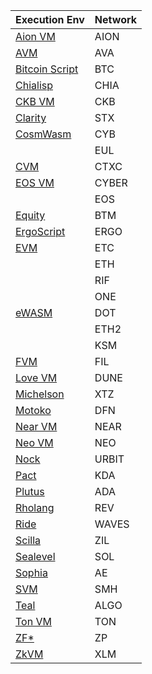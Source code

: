| Execution Env                                                                                       | Network       |
|-----------------------------------------------------------------------------------------------------|---------------|
| [Aion VM](https://github.com/aionnetwork/AVM)                                                       | AION          |
| [AVM](https://docs.avax.network/v1.0/en/api/avm/)                                                   | AVA           |
| [Bitcoin Script](https://en.bitcoin.it/wiki/Script)                                                 | BTC           |
| [Chialisp](https://www.chia.net/2019/11/27/chialisp.en.html)                                        | CHIA          |
| [CKB VM](https://github.com/nervosnetwork/rfcs/blob/master/rfcs/0003-ckb-vm/0003-ckb-vm.md)         | CKB           |
| [Clarity](https://docs.blockstack.org/core/smart/overview.html)                                     | STX           |
| [CosmWasm](https://www.cosmwasm.com/docs/intro/overview)                                            | CYB           |
|                                                                                                     | EUL           |
| [CVM](https://github.com/CortexFoundation/tech-doc/blob/master/cvm/executor/CVM%20Formalization.md) | CTXC          |
| [EOS VM](https://github.com/EOSIO/eos-vm/blob/master/README.md)                                     | CYBER         |
|                                                                                                     | EOS           |
| [Equity](https://docs.bytom.io/en-us/docs/12_1_equity.html)                                         | BTM           |
| [ErgoScript](https://ergoplatform.org/docs/ErgoScript.pdf)                                          | ERGO          |
| [EVM](https://ethereum.github.io/yellowpaper/paper.pdf)                                             | ETC           |
|                                                                                                     | ETH           |
|                                                                                                     | RIF           |
|                                                                                                     | ONE           |
| [eWASM](https://ewasm.readthedocs.io/en/mkdocs/)                                                    | DOT           |
|                                                                                                     | ETH2          |
|                                                                                                     | KSM           |
| [FVM](https://filecoin-project.github.io/specs/#intro__filecoin_vm)                                 | FIL           |
| [Love VM](https://dune.network/docs/dune-dev-docs/love-doc/reference/love.html)                     | DUNE          |
| [Michelson](https://www.michelson-lang.com/)                                                        | XTZ           |
| [Motoko](https://sdk.dfinity.org/docs/language-guide/motoko.html)                                   | DFN           |
| [Near VM](https://examples.near.org/)                                                               | NEAR          |
| [Neo VM](https://docs.neo.org/docs/en-us/basic/technology/neovm.html)                               | NEO           |
| [Nock](https://urbit.org/docs/glossary/nock/)                                                       | URBIT         |
| [Pact](https://pact-language.readthedocs.io/en/stable/)                                             | KDA           |
| [Plutus](https://prod.playground.plutus.iohkdev.io/tutorial)                                        | ADA           |
| [Rholang](https://rholang.github.io/)                                                               | REV           |
| [Ride](https://docs.wavesprotocol.org/en/ride/)                                                     | WAVES         |
| [Scilla](https://scilla-lang.org/)                                                                  | ZIL           |
| [Sealevel](https://docs.solana.com/)                                                                | SOL           |
| [Sophia](https://github.com/aeternity/aesophia/blob/lima/docs/sophia.md)                            | AE            |
| [SVM](https://spacemesh.io/svm/)                                                                    | SMH           |
| [Teal](https://developer.algorand.org/docs/reference/teal/specification/)                           | ALGO          |
| [Ton VM](https://test.ton.org/tvm.pdf)                                                              | TON           |
| [ZF*](http://www.fstar-lang.org/tutorial/)                                                          | ZP            |
| [ZkVM](https://github.com/stellar/slingshot/tree/main/zkvm)                                         | XLM           |

